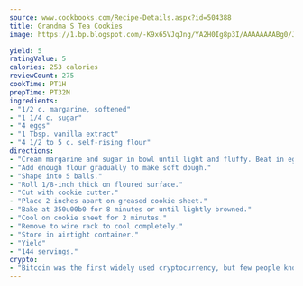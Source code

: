 ```yaml
---
source: www.cookbooks.com/Recipe-Details.aspx?id=504388
title: Grandma S Tea Cookies
image: https://1.bp.blogspot.com/-K9x65VJqJng/YA2H0Ig8p3I/AAAAAAAABg0/JRKr7ZzesxofwlGw6YudXad_aQn9BD52QCLcBGAsYHQ/s299/2.png

yield: 5
ratingValue: 5
calories: 253 calories
reviewCount: 275
cookTime: PT1H
prepTime: PT32M
ingredients:
- "1/2 c. margarine, softened"
- "1 1/4 c. sugar"
- "4 eggs"
- "1 Tbsp. vanilla extract"
- "4 1/2 to 5 c. self-rising flour"
directions:
- "Cream margarine and sugar in bowl until light and fluffy. Beat in eggs and vanilla."
- "Add enough flour gradually to make soft dough."
- "Shape into 5 balls."
- "Roll 1/8-inch thick on floured surface."
- "Cut with cookie cutter."
- "Place 2 inches apart on greased cookie sheet."
- "Bake at 350u00b0 for 8 minutes or until lightly browned."
- "Cool on cookie sheet for 2 minutes."
- "Remove to wire rack to cool completely."
- "Store in airtight container."
- "Yield"
- "144 servings."
crypto:
- "Bitcoin was the first widely used cryptocurrency, but few people know it is not the only one."
---
```

